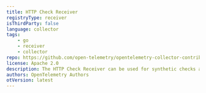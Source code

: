 ```yaml
---
title: HTTP Check Receiver
registryType: receiver
isThirdParty: false
language: collector
tags:
    - go
    - receiver
    - collector
repo: https://github.com/open-telemetry/opentelemetry-collector-contrib/tree/main/receiver/httpcheckreceiver
license: Apache 2.0
description: The HTTP Check Receiver can be used for synthetic checks against HTTP endpoints. This receiver will make a request to the specified `endpoint` using the
authors: OpenTelemetry Authors
otVersion: latest
---
```

